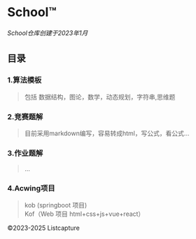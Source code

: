 # School&trade;
###### School仓库创建于2023年1月





## 目录 

### 1.算法模板
>包括 数据结构，图论，数学，动态规划，字符串,思维题

### 2.竞赛题解
>目前采用markdown编写，容易转成html，写公式，看公式...

### 3.作业题解
>...
### 4.Acwing项目
>kob (springboot 项目) <br>
>Kof（Web 项目 html+css+js+vue+react）

&copy;2023-2025 Listcapture
